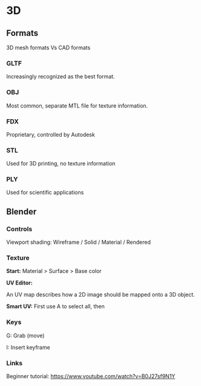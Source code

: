 # 3D

## Formats

3D mesh formats Vs CAD formats


### GLTF

Increasingly recognized as the best format.


### OBJ

Most common, separate MTL file for texture information.


### FDX

Proprietary, controlled by Autodesk


### STL

Used for 3D printing, no texture information


### PLY

Used for scientific applications 


## Blender

### Controls

Viewport shading: Wireframe / Solid / Material / Rendered


### Texture

**Start:** Material > Surface > Base color

**UV Editor:**

An UV map describes how a 2D image should be mapped onto a 3D object.

**Smart UV:** First use A to select all, then 


### Keys

G: Grab (move)

I: Insert keyframe


### Links

Beginner tutorial: https://www.youtube.com/watch?v=B0J27sf9N1Y

